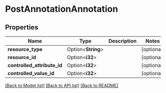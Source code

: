 # PostAnnotationAnnotation

## Properties

Name | Type | Description | Notes
------------ | ------------- | ------------- | -------------
**resource_type** | Option<**String**> |  | [optional]
**resource_id** | Option<**i32**> |  | [optional]
**controlled_attribute_id** | Option<**i32**> |  | [optional]
**controlled_value_id** | Option<**i32**> |  | [optional]

[[Back to Model list]](../README.md#documentation-for-models) [[Back to API list]](../README.md#documentation-for-api-endpoints) [[Back to README]](../README.md)


